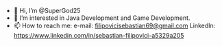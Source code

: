 - 👋 Hi, I’m @SuperGod25
- 👀 I’m interested in Java Development and Game Development.
- 📫 How to reach me: 
e-mail: filipovicisebastian69@gmail.com
LinkedIn: https://www.linkedin.com/in/sebastian-filipovici-a5329a205

<!---
SuperGod25/SuperGod25 is a ✨ special ✨ repository because its `README.md` (this file) appears on your GitHub profile.
You can click the Preview link to take a look at your changes.
--->
